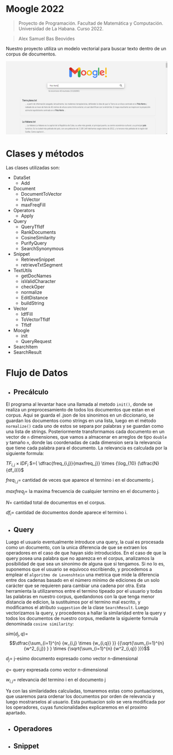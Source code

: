 # Moogle 2022

> Proyecto de Programación. Facultad de Matemática y Computación. Universidad de La Habana. Curso 2022.

> Alex Samuel Bas Beovides 

Nuestro proyecto utiliza un modelo vectorial para buscar texto dentro de un corpus de documentos.

![alt text](Report1.png)


# Clases y métodos

Las clases utilizadas son:
- DataSet
    - Add
- Document
    - DocumentToVector
    - ToVector
    - maxFreqFill
- Operators
    - Apply
- Query
    - QueryTfIdf
    - RankDocuments
    - CosineSimilarity
    - PurifyQuery
    - SearchSynonymous
- Snippet
    - RetrieveSnippet
    - retrieveTxtSegment
- TextUtils
    - getDocNames
    - isValidCharacter
    - checkOper
    - normalize
    - EditDistance
    - buildString
- Vector
    - IdfFill
    - ToVectorTfIdf
    - TfIdf
- Moogle
    - init
    - QueryRequest
- SearchItem
- SearchResult

# Flujo de Datos

- ## Precálculo

El programa al levantar hace una llamada al metodo `init()`, donde se realiza un preprocesamiento de todos los documentos que estan en el corpus. Aqui se guarda el .json de los sinonimos en un diccionario, se guardan los documentos como strings en una lista, luego en el método `normalize()` cada uno de estos se separa por palabras y se guardan como una lista de strings. Posteriormente transformamos cada documento en un vector de `n` dimensiones, que vamos a almacenar en arreglos de tipo `double` y tamaño `n`, donde las coordenadas de cada dimension sera la relevancia que tiene cada palabra para el documento. La relevancia es calculada por la siguiente formula:

${TF_{i,j}} \times {IDF_i}$
$={ \dfrac{freq_{i,j}}{maxfreq_j}} \times {\log_{10} (\dfrac{N}{df_i})}$

${freq_{i,j}}=$ cantidad de veces que aparece el termino i en el documento j.

${maxfreq_j}=$ la maxima frecuencia de cualquier termino en el documento j.

$N=$ cantidad total de documentos en el corpus.

${df_i}=$ cantidad de documentos donde aparece el termino i.

- ## Query

Luego el usuario eventualmente introduce una query, la cual es procesada como un documento, con la unica diferencia de que se extraen los operadores en el caso de que hayan sido introducidos. En el caso de que la query posea una palabra que no aparezca en el corpus, analizamos la posibilidad de que sea un sinonimo de alguna que si tengamos. Si no lo es, suponemos que el usuario se equivoco escribiendo, y procedemos a emplear el `algoritmo de Levenshtein` una metrica que mide la diferencia entre dos cadenas basado en el número mínimo de ediciones de un solo carácter que se requieren para cambiar una cadena por otra. Esta herramienta la utilizaremos entre el termino tipeado por el usuario y todas las palabras en nuestro corpus, quedandonos con la que tenga menor distancia de edicion, la sustituimos por el termino mal escrito, y modificamos el atributo `suggestion` de la clase `SearchResult`. Luego vectorizamos la query, y procedemos a hallar la similaridad entre la query y todos los documentos de nuestro corpus, mediante la siguiente formula denominada `cosine similarity`:

$sim(d_j,q)=$
$$\dfrac{\sum_{i=1}^{n} {w_{i,j} \times {w_{i,q}} }} {{\sqrt{\sum_{i=1}^{n} {w^2_{i,j}} } } \times {\sqrt{\sum_{i=1}^{n} {w^2_{i,q}} }}}$$

$d_j=$ j-esimo documento expresado como vector n-dimensional

$q=$ query expresada como vector n-dimensional

$w_{i,j}=$ relevancia del termino i en el documento j

Ya con las similaridades calculadas, tomaremos estas como puntuaciones, que usaremos para ordenar los documentos por orden de relevancia y luego mostrarselos al usuario. Esta puntuacion solo se vera modificada por los operadores, cuyas funcionalidades explicaremos en el proximo apartado.



- ## Operadores

- ## Snippet